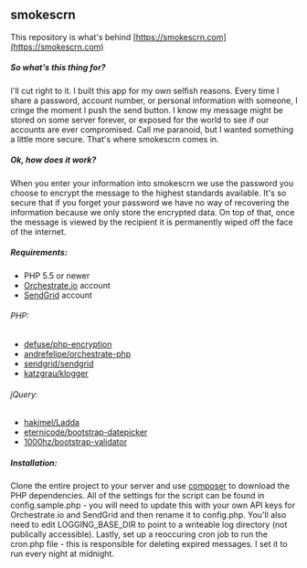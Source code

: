 ## smokescrn
This repository is what's behind [https://smokescrn.com](https://smokescrn.com)

##### So what's this thing for?

I'll cut right to it. I built this app for my own selfish reasons. Every time I share a password, account number, or personal information with someone, I cringe the moment I push the send button. I know my message might be stored on some server forever, or exposed for the world to see if our accounts are ever compromised. Call me paranoid, but I wanted something a little more secure. That's where smokescrn comes in.

##### Ok, how does it work?

When you enter your information into smokescrn we use the password you choose to encrypt the message to the highest standards available. It's so secure that if you forget your password we have no way of recovering the information because we only store the encrypted data. On top of that, once the message is viewed by the recipient it is permanently wiped off the face of the internet.

##### Requirements:

- PHP 5.5 or newer
- [Orchestrate.io](http://orchestrate.io) account
- [SendGrid](http://sendgrid.com) account

###### PHP:

- [defuse/php-encryption](https://github.com/defuse/php-encryption)
- [andrefelipe/orchestrate-php](https://github.com/andrefelipe/orchestrate-php)
- [sendgrid/sendgrid](https://github.com/sendgrid/sendgrid-php)
- [katzgrau/klogger](https://github.com/katzgrau/klogger)

###### jQuery:

- [hakimel/Ladda](https://github.com/hakimel/Ladda)
- [eternicode/bootstrap-datepicker](https://github.com/eternicode/bootstrap-datepicker)
- [1000hz/bootstrap-validator](https://github.com/1000hz/bootstrap-validator)

##### Installation:
Clone the entire project to your server and use [composer](https://getcomposer.org) to download the PHP dependencies.  All of the settings for the script can be found in config.sample.php - you will need to update this with your own API keys for Orchestrate.io and SendGrid and then rename it to config.php.  You'll also need to edit LOGGING_BASE_DIR to point to a writeable log directory (not publically accessible).  Lastly, set up a reoccuring cron job to run the cron.php file - this is responsible for deleting expired messages.  I set it to run every night at midnight.